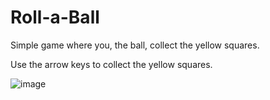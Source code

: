 # Roll-a-Ball
Simple game where you, the ball, collect the yellow squares.

Use the arrow keys to collect the yellow squares.

![image](https://user-images.githubusercontent.com/70343788/151311381-8c97e2d6-bb6e-4014-bd11-01ace2d376ee.png)
